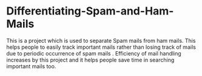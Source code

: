 # Differentiating-Spam-and-Ham-Mails
This is a project which is used to separate Spam mails from ham mails. This helps people to easily track important mails rather than losing track of mails due to periodic occurrence of spam mails . Efficiency of mail handling increases by this project and it helps people save time in searching important mails too.
